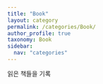 ```yaml
---
title: "Book"
layout: category
permalink: /categories/Book/
author_profile: true
taxonomy: Book
sidebar:
  nav: "categories"
---
```

읽은 책들을 기록